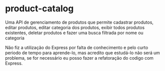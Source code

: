 # product-catalog
Uma API de gerenciamento de produtos que permite cadastrar produtos, editar produtos, editar categoria dos produtos, exibir todos produtos existentes, deletar produtos e fazer uma busca filtrada por nome ou categoria

Não fiz a utilização do Express por falta de conhecimento e pelo curto periodo de tempo para aprende-lo, mas acredito que estudá-lo não será um problema, se for necessário eu posso fazer a refatoração do codigo com Express.
